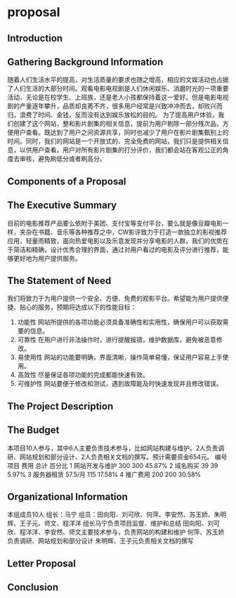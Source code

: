 # proposal

## Introduction

## Gathering Background Information
随着人们生活水平的提高，对生活质量的要求也随之增高，相应的文娱活动也占据了人们生活的大部分时间。观看电影电视剧是人们休闲娱乐、消磨时光的一项重要活动，无论是在校学生、上班族，还是老人小孩都保持着这一爱好。但是电影电视剧的产量逐年攀升，品质却良莠不齐，很多用户经常是兴致冲冲而去，却败兴而归，浪费了时间、金钱，反而没有达到娱乐放松的目的。
为了提高用户体验，我们创建了这个网站，整和影片剧集的相关信息，提前为用户剔除一部分残次品，方便用户查看。既达到了用户之间资源共享，同时也减少了用户在影片剧集甄别上的时间。同时，我们的网站是一个开放式的、完全免费的网站，我们只是提供相关信息，以供用户查看。用户对所有影片剧集的打分评价，我们都会站在客观公正的角度去审核，避免刷低分或者刷高分。

## Components of a Proposal

## The Executive Summary
目前的电影推荐产品要么依附于美团、支付宝等支付平台，要么就是像豆瓣电影一样，夹杂在书籍、音乐等各种推荐之中，CW影评致力于打造一款独立的影视推荐应用，轻量而精致，面向热爱电影以及乐意发现并分享电影的人群。我们的优势在于简洁和精确，设计优秀合理的界面，通过对用户看过的电影及评分进行推荐，能够更好地为用户提供服务。

## The Statement of Need
我们将致力于为用户提供一个安全、方便、免费的观影平台。希望能为用户提供便捷、贴心的服务，预期将达成以下的性能目标：
  1.	功能性
网站所提供的各项功能必须具备准确性和实用性，确保用户可以获取需要的信息。
   2.	可靠性
在用户进行非法操作时，进行提醒报错，维护数据库，避免被恶意修改。
  3.	易使用性
网站的功能要明确，界面清晰，操作简单易懂，保证用户容易上手使用。
  4.	高效性
尽量保证各项功能的完成都能快速有效。
  5.	可维护性
网站要便于修改和测试，遇到故障能及时快速发现并且修改错误。

## The Project Description

## The Budget
本项目10人参与，其中6人主要负责技术参与，比如网站构建与维护。2人负责调研、网站规划和部分设计、2人负责相关文档的撰写。预计需要资金654元。
编号	         项目	        费用	       总计	       百分比
1	         网站开发与维护	  300	        300	       45.87%
2	           域名购买	       39	         39	        5.97%
3	          服务器租赁	     57.5/月	     115	      17.58%
4	           推广费用	      200	        200	        30.58%

## Organizational Information
本组成员10人
组长：马宁
组员：田向阳、刘可欣、何萍、李安然、苏玉娇、朱明辉、王子元、师文、程洋洋
组长马宁负责项目监督、维护和总结
田向阳、刘可欣、程洋洋、李安然、师文主要技术参与，负责网站的构建和维护
何萍、苏玉娇负责调研、网站规划和部分设计
朱明辉、王子元负责相关文档的撰写

## Letter Proposal

## Conclusion
